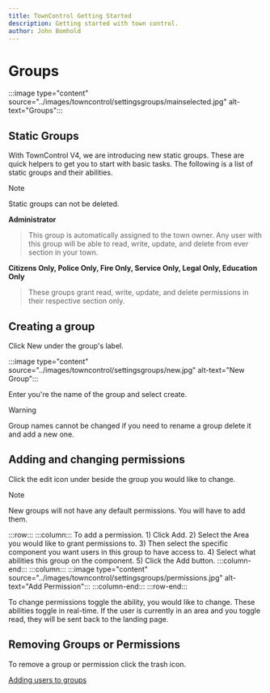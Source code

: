```yaml
---
title: TownControl Getting Started
description: Getting started with town control.
author: John Bomhold
---
```

# Groups

:::image type="content" source="../images/towncontrol/settingsgroups/mainselected.jpg" alt-text="Groups":::

## Static Groups
With TownControl V4, we are introducing new static groups. These are quick helpers to get you to start with basic tasks. The following is a list of static groups and their abilities.
>[!NOTE]
>Static groups can not be deleted.

**Administrator**
> This group is automatically assigned to the town owner. Any user with this group will be able to read, write, update, and delete from ever section in your town.

**Citizens Only, Police Only, Fire Only, Service Only, Legal Only, Education Only**
> These groups grant read, write, update, and delete permissions in their respective section only.

## Creating a group

Click New under the group's label.

:::image type="content" source="../images/towncontrol/settingsgroups/new.jpg" alt-text="New Group":::

Enter you're the name of the group and select create.

>[!WARNING]
>Group names cannot be changed if you need to rename a group delete it and add a new one.

## Adding and changing permissions

Click the edit icon under beside the group you would like to change.

>[!NOTE]
>New groups will not have any default permissions. You will have to add them.

:::row:::
    :::column:::
        To add a permission.
        1) Click Add. 
        2) Select the Area you would like to grant permissions to.
        3) Then select the specific component you want users in this group to have access to.
        4) Select what abilities this group on the component.
        5) Click the Add button.
    :::column-end:::
    :::column:::
        :::image type="content" source="../images/towncontrol/settingsgroups/permissions.jpg" alt-text="Add Permission":::
    :::column-end:::
:::row-end:::

To change permissions toggle the ability, you would like to change. These abilities toggle in real-time. If the user is currently in an area and you toggle read, they will be sent back to the landing page.

## Removing Groups or Permissions
To remove a group or permission click the trash icon.

[Adding users to groups](users.md)